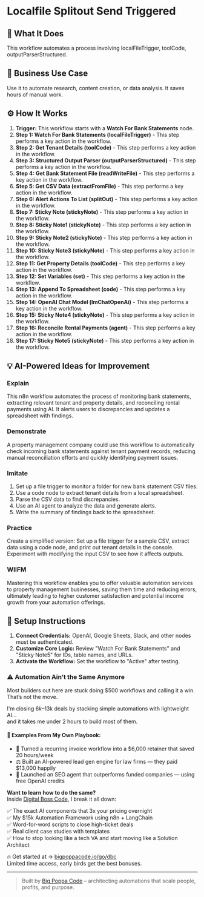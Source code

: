 # Localfile Splitout Send Triggered

## 🚀 What It Does
This workflow automates a process involving localFileTrigger, toolCode, outputParserStructured.

## 💼 Business Use Case
Use it to automate research, content creation, or data analysis. It saves hours of manual work.

## ⚙️ How It Works
1.  **Trigger:** This workflow starts with a **Watch For Bank Statements** node.
2. **Step 1: Watch For Bank Statements (localFileTrigger)** - This step performs a key action in the workflow.
3. **Step 2: Get Tenant Details (toolCode)** - This step performs a key action in the workflow.
4. **Step 3: Structured Output Parser (outputParserStructured)** - This step performs a key action in the workflow.
5. **Step 4: Get Bank Statement File (readWriteFile)** - This step performs a key action in the workflow.
6. **Step 5: Get CSV Data (extractFromFile)** - This step performs a key action in the workflow.
7. **Step 6: Alert Actions To List (splitOut)** - This step performs a key action in the workflow.
8. **Step 7: Sticky Note (stickyNote)** - This step performs a key action in the workflow.
9. **Step 8: Sticky Note1 (stickyNote)** - This step performs a key action in the workflow.
10. **Step 9: Sticky Note2 (stickyNote)** - This step performs a key action in the workflow.
11. **Step 10: Sticky Note3 (stickyNote)** - This step performs a key action in the workflow.
12. **Step 11: Get Property Details (toolCode)** - This step performs a key action in the workflow.
13. **Step 12: Set Variables (set)** - This step performs a key action in the workflow.
14. **Step 13: Append To Spreadsheet (code)** - This step performs a key action in the workflow.
15. **Step 14: OpenAI Chat Model (lmChatOpenAi)** - This step performs a key action in the workflow.
16. **Step 15: Sticky Note4 (stickyNote)** - This step performs a key action in the workflow.
17. **Step 16: Reconcile Rental Payments (agent)** - This step performs a key action in the workflow.
18. **Step 17: Sticky Note5 (stickyNote)** - This step performs a key action in the workflow.

## 💡 AI-Powered Ideas for Improvement
### Explain
This n8n workflow automates the process of monitoring bank statements, extracting relevant tenant and property details, and reconciling rental payments using AI. It alerts users to discrepancies and updates a spreadsheet with findings.

### Demonstrate
A property management company could use this workflow to automatically check incoming bank statements against tenant payment records, reducing manual reconciliation efforts and quickly identifying payment issues.

### Imitate
1. Set up a file trigger to monitor a folder for new bank statement CSV files.
2. Use a code node to extract tenant details from a local spreadsheet.
3. Parse the CSV data to find discrepancies.
4. Use an AI agent to analyze the data and generate alerts.
5. Write the summary of findings back to the spreadsheet.

### Practice
Create a simplified version: Set up a file trigger for a sample CSV, extract data using a code node, and print out tenant details in the console. Experiment with modifying the input CSV to see how it affects outputs.

### WIIFM
Mastering this workflow enables you to offer valuable automation services to property management businesses, saving them time and reducing errors, ultimately leading to higher customer satisfaction and potential income growth from your automation offerings.

## 🔧 Setup Instructions
1. **Connect Credentials:** OpenAI, Google Sheets, Slack, and other nodes must be authenticated.
2. **Customize Core Logic:** Review "Watch For Bank Statements" and "Sticky Note5" for IDs, table names, and URLs.
3. **Activate the Workflow:** Set the workflow to "Active" after testing.

### ⚠️ Automation Ain’t the Same Anymore

Most builders out here are stuck doing $500 workflows and calling it a win.  
That’s not the move.  

I'm closing $6k–$13k deals by stacking simple automations with lightweight AI...  
and it takes me under 2 hours to build most of them.

#### 🧠 Examples From My Own Playbook:
- 🔁 Turned a recurring invoice workflow into a $6,000 retainer that saved 20 hours/week  
- ⚖️ Built an AI-powered lead gen engine for law firms — they paid $13,000 happily  
- 🚀 Launched an SEO agent that outperforms funded companies — using free OpenAI credits  

**Want to learn how to do the same?**  
Inside [Digital Boss Code](https://bigpoppacode.io/go/dbc), I break it all down:

✅ The exact AI components that 3x your pricing overnight  
✅ My $15k Automation Framework using n8n + LangChain  
✅ Word-for-word scripts to close high-ticket deals  
✅ Real client case studies with templates  
✅ How to stop looking like a tech VA and start moving like a Solution Architect  

🔥 Get started at → [bigpoppacode.io/go/dbc](https://bigpoppacode.io/go/dbc)  
Limited time access, early birds get the best bonuses.

---
> Built by [Big Poppa Code](https://bigpoppacode.io) – architecting automations that scale people, profits, and purpose.
